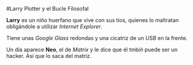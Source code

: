 #Larry Plotter y el Bucle Filosofal

**Larry** es un niño huerfano que vive con sus tíos, quienes lo maltratan 
obligándole a utilizar *Internet Explorer*.

Tiene unas *Google Glass* redondas y una cicatriz de un *USB* en la frente.

Un día aparece **Neo**, el de *Matrix* y le dice que él tmbiń puede ser un hacker.
Así que lo saca del matriz.

